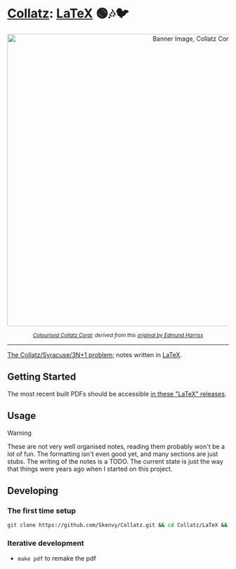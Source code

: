 # [Collatz](https://github.com/Skenvy/Collatz): [LaTeX](https://github.com/Skenvy/Collatz/tree/main/LaTeX) 🟢🎶🐦
<p align="center"><img alt="Banner Image, Collatz Coral" src="https://raw.githubusercontent.com/wiki/Skenvy/Collatz/.meta/banners/modifications/_LaTeX.png" width=830 height=666/></p>
<sub><p align="center"><i>
  <a href="https://github.com/Skenvy/Collatz/blob/main/.meta/banners/README.md">Colourised Collatz Coral</a>; derived from this
  <a href="https://twitter.com/Gelada/status/846751901756653568">original by Edmund Harriss</a>
</i></p></sub>

---
[The Collatz/Syracuse/3N+1 problem](https://en.wikipedia.org/wiki/Collatz_conjecture); notes written in [LaTeX](https://www.latex-project.org/).
## Getting Started
The most recent built PDFs should be accessible [in these "LaTeX" releases](https://github.com/Skenvy/Collatz/releases?q=LaTeX&expanded=true).
<!--
I don't know if I'll ever make this high enough quality to consider putting it on
https://arxiv.org/ but that's really the only place this section would be useful for..

[To install the latest from <package-site-name>](<package-website-specific>);
```sh
<installion-command>
```
-->
## Usage
> [!WARNING]
> These are not very well organised notes, reading them probably won't be a lot of fun.
> The formatting isn't even good yet, and many sections are just stubs.
> The writing of the notes is a TODO.
> The current state is just the way that things were years ago when I started on this project.
<!--
This would only be relevant if I was uploading the results to arxiv and added a landing page on this's gh-pages.
## [LaTeX generated pdf](https://skenvy.github.io/Collatz/LaTeX)
-->
## Developing
### The first time setup
```sh
git clone https://github.com/Skenvy/Collatz.git && cd Collatz/LaTeX && make pdf
```
### Iterative development
* `make pdf` to remake the pdf
